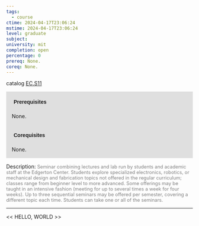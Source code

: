 ```yaml
---
tags:
  - course
ctime: 2024-04-17T23:06:24
mstime: 2024-04-17T23:06:24
level: graduate
subject: 
university: mit
completion: open
percentage: 0
prereq: None.
coreq: None.
---
```


catalog [EC.S11](http://student.mit.edu/catalog/mECa.html#EC.S11)

<span style="display: block; padding: 15px; background-color: rgb(100, 100, 100, 0.2);"><font id="m_prereq3897_0" style="display: block; font-family: Arial, sans-serif; font-weight: bold; padding: 5px">Prerequisites</font><br><span id="prereq3897_0">None.</span></span>
<span style="display: block; padding: 15px; background-color: rgb(100, 100, 100, 0.2);"><font id="m_coreq3897_0" style="display: block; font-family: Arial, sans-serif; font-weight: bold; padding: 5px">Corequisites</font><br><span id="coreq3897_0">None.</span></span>

<font style="">Description:</font>
<font style="color: grey; font-size: 0.8rem;">Seminar combining lectures and lab run by students and academic staff at the Edgerton Center. Students explore specialized electronics, robotics, or mechanical design and fabrication topics not offered in the regular curriculum; classes range from beginner level to more advanced. Some offerings may be taught in an intensive fashion (meeting for up to several times a week for four weeks). Up to three sequential seminars may be offered per semester, covering a different topic each time. Students can take one or all of the seminars.</font>



---

<< HELLO, WORLD >>
